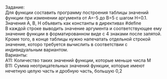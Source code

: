 Задание:<br/>
Для функции составить программу построения таблицы значений функции при изменении аргумента от А=-5 до В=5 с шагом Н=0.1.<br/>
Значения А, В, Н объявить как константы в директивах #define <br/>
В каждой строке выводить значение аргумента и соответствующее ему значение функции в форматированном виде с 4 знаками после запятой.<br/>
Кроме того, в конце таблицы нужно напечатать отдельной строкой значение, которо требуется вычислить в соответствии с индивидуальным вариантом.<br/>
Варианты:<br/>
А11: Количество таких значений функции, которые меньше числа М<br/>
В11: Сумма неотрицательных значений функции, которые имеют нечетную целую часть и дробную часть, большую 0,2<br/>